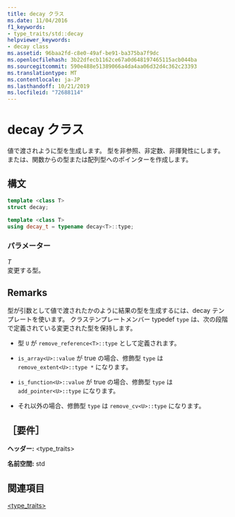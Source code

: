 ```yaml
---
title: decay クラス
ms.date: 11/04/2016
f1_keywords:
- type_traits/std::decay
helpviewer_keywords:
- decay class
ms.assetid: 96baa2fd-c8e0-49af-be91-ba375ba7f9dc
ms.openlocfilehash: 3b22dfecb1162ce67a0d648197465115acb044ba
ms.sourcegitcommit: 590e488e51389066a4da4aa06d32d4c362c23393
ms.translationtype: MT
ms.contentlocale: ja-JP
ms.lasthandoff: 10/21/2019
ms.locfileid: "72688114"
---
```

# <a name="decay-class"></a>decay クラス

値で渡されように型を生成します。 型を非参照、非定数、非揮発性にします。または、関数からの型または配列型へのポインターを作成します。

## <a name="syntax"></a>構文

```cpp
template <class T>
struct decay;

template <class T>
using decay_t = typename decay<T>::type;
```

### <a name="parameters"></a>パラメーター

*T* \
変更する型。

## <a name="remarks"></a>Remarks

型が引数として値で渡されたかのように結果の型を生成するには、decay テンプレートを使います。 クラステンプレートメンバー typedef `type` は、次の段階で定義されている変更された型を保持します。

- 型 `U` が `remove_reference<T>::type` として定義されます。

- `is_array<U>::value` が true の場合、修飾型 `type` は `remove_extent<U>::type *` になります。

- `is_function<U>::value` が true の場合、修飾型 `type` は `add_pointer<U>::type` になります。

- それ以外の場合、修飾型 `type` は `remove_cv<U>::type` になります。

## <a name="requirements"></a>［要件］

**ヘッダー:** \<type_traits>

**名前空間:** std

## <a name="see-also"></a>関連項目

[<type_traits>](../standard-library/type-traits.md)
